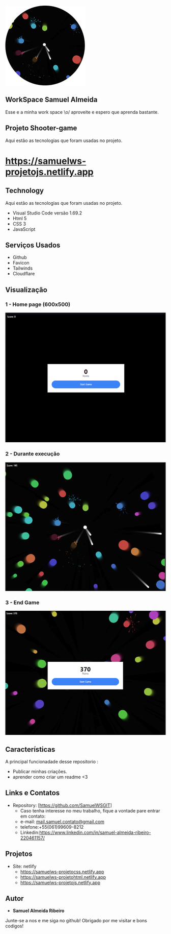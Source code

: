 
![Logo do projeto](https://github.com/SamuelWSGIT/Shooter-game/blob/main/img/TiroImagens/Tiro_logo.png)


## WorkSpace Samuel Almeida
Esse e a minha work space \o/ aproveite e espero que aprenda bastante.

## Projeto Shooter-game
Aqui estão as tecnologias que foram usadas no projeto.
# https://samuelws-projetojs.netlify.app

## Technology 
Aqui estão as tecnologias que foram usadas no projeto.

* Visual Studio Code versão 1.69.2
* Html 5
* CSS 3
* JavaScript

## Serviços Usados

* Github
* Favicon
* Tailwinds
* Cloudflare


## Visualização

### 1 - Home page (600x500)

![Homepage image](https://github.com/SamuelWSGIT/Shooter-game/blob/main/img/TiroImagens/Tiro_600x500.png)

### 2 - Durante execução

![Homepage image](https://github.com/SamuelWSGIT/Shooter-game/blob/main/img/TiroImagens/Tiro_rodando.png)

### 3 - End Game

![Homepage image](https://github.com/SamuelWSGIT/Shooter-game/blob/main/img/TiroImagens/Tiro_endgame.png)

## Características
A principal funcionadade desse repositorio :
 - Publicar minhas criações.
 - aprender como criar um readme <3


## Links e Contatos
  - Repository: [https://github.com/SamuelWSGIT]
    - Caso tenha interesse no meu trabalho, fique a vontade pare entrar em contato: 
    - e-mail: mail.samuel.contato@gmail.com
    - telefone:+55(061)99609-8212
    - Linkedin:https://www.linkedin.com/in/samuel-almeida-ribeiro-220461157/

## Projetos
  - Site: netlify
    - https://samuelws-projetocss.netlify.app
    - https://samuelws-projetohtml.netlify.app
    - https://samuelws-projetojs.netlify.app


  ## Autor

  * **Samuel Almeida Ribeiro** 

  Junte-se a nos e me siga no github!
  Obrigado por me visitar e bons codigos!
